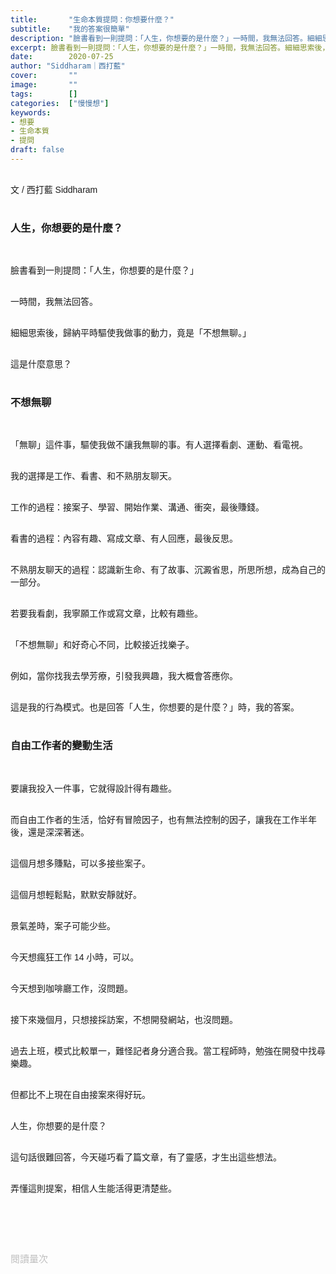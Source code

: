 ```yaml
---
title:       "生命本質提問：你想要什麼？"
subtitle:    "我的答案很簡單"
description: "臉書看到一則提問：「人生，你想要的是什麼？」一時間，我無法回答。細細思索後，歸納平時驅使我做事的動力，竟是「不想無聊。」這是什麼意思？"
excerpt: 臉書看到一則提問：「人生，你想要的是什麼？」一時間，我無法回答。細細思索後，歸納平時驅使我做事的動力，竟是「不想無聊。」這是什麼意思？
date:        2020-07-25
author: "Siddharam｜西打藍"
cover:       ""
image:       ""
tags:        []
categories:  ["慢慢想"]
keywords:
- 想要
- 生命本質
- 提問
draft: false
---
```


<article style="font-family: 'Noto Sans TC', '微軟正黑體', sans-serif; font-weight: 300;">

<br>文 / 西打藍 Siddharam<br><br>

<h3 class="article-h1-color">人生，你想要的是什麼？</h3><br>

臉書看到一則提問：「人生，你想要的是什麼？」<br><br>

一時間，我無法回答。<br><br>

細細思索後，歸納平時驅使我做事的動力，竟是「不想無聊。」<br><br>

這是什麼意思？<br><br>

<h3 class="article-h1-color">不想無聊</h3><br>

「無聊」這件事，驅使我做不讓我無聊的事。有人選擇看劇、運動、看電視。<br><br>

我的選擇是工作、看書、和不熟朋友聊天。<br><br>

工作的過程：接案子、學習、開始作業、溝通、衝突，最後賺錢。<br><br>

看書的過程：內容有趣、寫成文章、有人回應，最後反思。<br><br>

不熟朋友聊天的過程：認識新生命、有了故事、沉澱省思，所思所想，成為自己的一部分。<br><br>

若要我看劇，我寧願工作或寫文章，比較有趣些。<br><br>

「不想無聊」和好奇心不同，比較接近找樂子。<br><br>

例如，當你找我去學芳療，引發我興趣，我大概會答應你。<br><br>

這是我的行為模式。也是回答「人生，你想要的是什麼？」時，我的答案。<br><br>

<h3 class="article-h1-color">自由工作者的變動生活</h3><br>

要讓我投入一件事，它就得設計得有趣些。<br><br>

而自由工作者的生活，恰好有冒險因子，也有無法控制的因子，讓我在工作半年後，還是深深著迷。<br><br>

這個月想多賺點，可以多接些案子。<br><br>

這個月想輕鬆點，默默安靜就好。<br><br>

景氣差時，案子可能少些。<br><br>

今天想瘋狂工作 14 小時，可以。<br><br>

今天想到咖啡廳工作，沒問題。<br><br>

接下來幾個月，只想接採訪案，不想開發網站，也沒問題。<br><br>

過去上班，模式比較單一，難怪記者身分適合我。當工程師時，勉強在開發中找尋樂趣。<br><br>

但都比不上現在自由接案來得好玩。<br><br>

人生，你想要的是什麼？<br><br>

這句話很難回答，今天碰巧看了篇文章，有了靈感，才生出這些想法。<br><br>

弄懂這則提案，相信人生能活得更清楚些。<br><br>




<br><br><br>

</article>

<div style="color: #bfbfbf; font-size: 15px;" id="busuanzi_container_page_pv">
  閱讀量<span id="busuanzi_value_page_pv"></span>次
</div>

<script src="../../js/post.js"></script>




